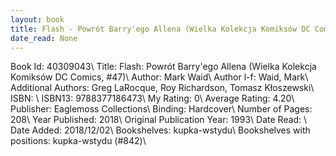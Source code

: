```yaml
---
layout: book
title: Flash - Powrót Barry'ego Allena (Wielka Kolekcja Komiksów DC Comics,  no. 47)
date_read: None
---
```


Book Id: 40309043\ 
Title: Flash: Powrót Barry'ego Allena (Wielka Kolekcja Komiksów DC Comics, #47)\ 
Author: Mark Waid\ 
Author l-f: Waid, Mark\ 
Additional Authors: Greg LaRocque, Roy Richardson, Tomasz Kłoszewski\ 
ISBN: \ 
ISBN13: 9788377186473\ 
My Rating: 0\ 
Average Rating: 4.20\ 
Publisher: Eaglemoss Collections\ 
Binding: Hardcover\ 
Number of Pages: 208\ 
Year Published: 2018\ 
Original Publication Year: 1993\ 
Date Read: \ 
Date Added: 2018/12/02\ 
Bookshelves: kupka-wstydu\ 
Bookshelves with positions: kupka-wstydu (#842)\ 

